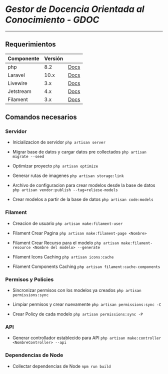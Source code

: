 # _Gestor de Docencia Orientada al Conocimiento - GDOC_

---

## Requerimientos

| **Componente** | **Versión** |                                                         |
| -------------- | ----------- | ------------------------------------------------------- |
| php            | 8.2         | [Docs](https://www.php.net/)                            |
| Laravel        | 10.x        | [Docs](https://laravel.com/)                            |
| Livewire       | 3.x         | [Docs](https://livewire.laravel.com/docs)               |
| Jetstream      | 4.x         | [Docs](https://jetstream.laravel.com/installation.html) |
| Filament       | 3.x         | [Docs](https://filamentphp.com/docs)                    |

## Comandos necesarios

### Servidor

-   Inicializacion de servidor
    `php artisan server`

-   Migrar base de datos y cargar datos pre collectados
    `php artisan migrate --seed`

-   Optimizar proyecto
    `php artisan optimize`

-   Generar rutas de imagenes
    `php artisan storage:link`

-   Archivo de configuracion para crear modelos desde la base de datos
    `php artisan vendor:publish --tag=reliese-models`

-   Crear modelos a partir de la base de datos
    `php artisan code:models`

### Filament

-   Creacion de usuario
    `php artisan make:filament-user`

-   Filament Crear Pagina
    `php artisan make:filament-page <Nombre>`

-   Filament Crear Recurso para el modelo
    `php artisan make:filament-resource <Nombre del modelo> --generate`

-   Filament Icons Caching
    `php artisan icons:cache`

-   Filament Components Caching
    `php artisan filament:cache-components`

### Permisos y Policies

-   Sincronizar permisos con los modelos ya creados
    `php artisan permissions:sync`

-   Limpiar permisos y crear nuevamente
    `php artisan permissions:sync -C`

*   Crear Policy de cada modelo
```php artisan permissions:sync -P```

### API

-   Generar controllador establecido para API
    `php artisan make:controller <NombreController> --api`

### Dependencias de Node

-   Collectar dependencias de Node
    `npm run build`
